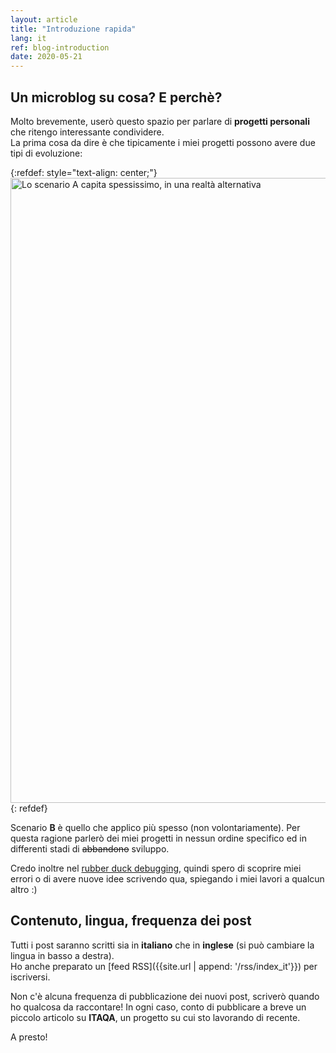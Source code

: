 ```yaml
---
layout: article
title: "Introduzione rapida"
lang: it
ref: blog-introduction
date: 2020-05-21
---
```

## Un microblog su cosa? E perchè?
Molto brevemente, userò questo spazio per parlare di **progetti personali** che ritengo interessante condividere.  
La prima cosa da dire è che tipicamente i miei progetti possono avere due tipi di evoluzione:

{:refdef: style="text-align: center;"}
<img src="{{site.url | append: '/media/20200521/scenario_scheme_it.png'}}" width="1000" title="Lo scenario A capita spessissimo, in una realtà alternativa">
{: refdef}

Scenario **B** è quello che applico più spesso (non volontariamente). Per questa ragione parlerò dei miei progetti in nessun ordine specifico ed in differenti stadi di ~~abbandono~~ sviluppo.

Credo inoltre nel [rubber duck debugging](https://it.wikipedia.org/wiki/Rubber_duck_debugging), quindi spero di scoprire miei errori o di avere nuove idee scrivendo qua, spiegando i miei lavori a qualcun altro :)

## Contenuto, lingua, frequenza dei post
Tutti i post saranno scritti sia in **italiano** che in **inglese** (si può cambiare la lingua in basso a destra).  
Ho anche preparato un [feed RSS]({{site.url | append: '/rss/index_it'}}) per iscriversi.

Non c'è alcuna frequenza di pubblicazione dei nuovi post, scriverò quando ho qualcosa da raccontare! In ogni caso, conto di pubblicare a breve un piccolo articolo su **ITAQA**, un progetto su cui sto lavorando di recente.

A presto!